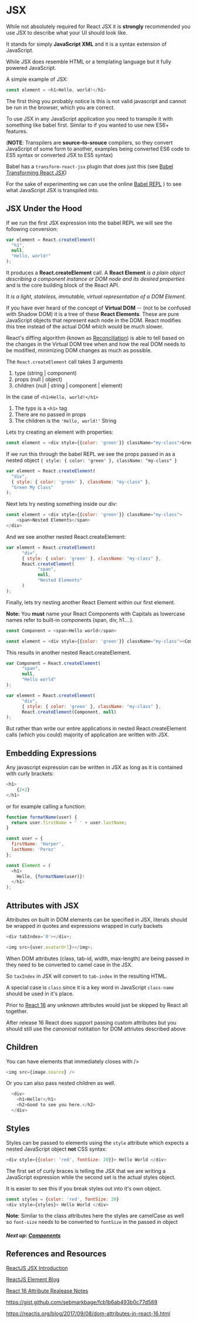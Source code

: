 # JSX

While not absolutely required for React JSX it is __strongly__ recommended you use JSX to describe what your UI should look like.

It stands for simply **JavaScript XML** and it is a syntax extension of JavaScript.

While JSX does resemble HTML or a templating language but it fully powered JavaScript.

A simple example of JSX:

```javascript 1.8
const element = <h1>Hello, world!</h1>
```

The first thing you probably notice is this is not valid javascript and cannot be run in the browser, which you are correct.

To use JSX in any JavaScript application you need to transpile it with something like babel first. 
Similar to if you wanted to use new ES6+ features.

(**NOTE**: Transpilers are **source-to-srouce** compilers, so they convert JavaScript of some form to another, examples being
converted ES6 code to ES5 syntax or converted JSX to ES5 syntax)

Babel has a `transform-react-jsx` plugin that does just this (see [Babel Transforming React JSX](https://babeljs.io/docs/plugins/transform-react-jsx/))

For the sake of experimenting we can use the online [Babel REPL](https://babeljs.io/repl/#?babili=false&browsers=&build=&builtIns=false&code_lz=MYewdgzgLgBApgGzgWzmWBeGAeAFgRgD4AJRBEAGhgHcQAnBAEwEJsB6AwgbiA&debug=false&circleciRepo=&evaluate=false&lineWrap=true&presets=es2015%2Creact%2Cstage-2&targets=&version=6.26.0)
) to see what JavaScript JSX is transpiled into.

## JSX Under the Hood

If we run the first JSX expression into the babel REPL we will see the following conversion:

```javascript 1.8
var element = React.createElement(
  "h1",
  null,
  "Hello, world!"
);
```

It produces a **React.createElement** call. A **React Element** <cite>is a plain object describing a component instance or DOM node and its desired properties</cite> and is the core building block of the React API.

It <cite> is a light, stateless, immutable, virtual representation of a DOM Element.</cite>

If you have ever heard of the concept of **Virtual DOM** -- (not to be confused with Shadow DOM) it is a tree of these **React Elements**.
These are pure JavaScript objects that represent each node in the DOM. React modifies this tree instead of the actual DOM which would be much slower.

React's diffing algorithm (known as [Reconciliation](https://reactjs.org/docs/reconciliation.html)) is able to tell 
based on the changes in the Virtual DOM tree when and how the real DOM needs to be modified, minimizing DOM changes as much as possible.

The `React.createElement` call takes 3 arguments

1. type (string | component)
2. props (null | object)
3. children (null | string | component | element)

In the case of `<h1>Hello, world!</h1>`

1. The typs is a `<h1>` tag
2. There are no passed in props
3. The children is the `'Hello, world!'` String

Lets try creating an element with properties:

```javascript 1.8
const element = <div style={{color: 'green'}} className="my-class">Green My Class</div>
```

If we run this through the babel REPL we see the props passed in as a nested object `{ style: { color: 'green' }, className: "my-class" }`

```javascript 1.8
var element = React.createElement(
  "div",
  { style: { color: 'green' }, className: "my-class" },
  "Green My Class"
);
```

Next lets try nesting something inside our div:

```javascript 1.8
const element = <div style={{color: 'green'}} className="my-class">
    <span>Nested Elements</span>
</div>
```

And we see another nested React.createElement:

```javascript 1.8
var element = React.createElement(
      "div",
      { style: { color: 'green' }, className: "my-class" },
      React.createElement(
            "span",
            null,
            "Nested Elements"
      )
);
```

Finally, lets try nesting another React Element within our first element.

**Note:** You __must__ name your React Components with Capitals as lowercase names refer to built-in components (span, div, h1....).

```javascript 1.8
const Component = <span>Hello world</span>

const element = <div style={{color: 'green'}} className="my-class"><Component/></div>
```

This results in another nested React.createElement.

```javascript 1.8
var Component = React.createElement(
      "span",
      null,
      "Hello world"
);

var element = React.createElement(
      "div",
      { style: { color: 'green' }, className: "my-class" },
      React.createElement(Component, null)
);
```

But rather than write our entire applications in nested React.createElement calls (which you could) majority of application are written with JSX.


## Embedding Expressions

Any javascript expression can be written in JSX as long as it is contained with curly brackets:

```javascript 1.8
<h1>
    {2+2}
</h1>
```

or for example calling a function:

```javascript 1.8
function formatName(user) {
  return user.firstName + ' ' + user.lastName;
}

const user = {
  firstName: 'Harper',
  lastName: 'Perez'
};

const Element = (
  <h1>
    Hello, {formatName(user)}!
  </h1>
);
```


## Attributes with JSX

Attributes on built in DOM elements can be specified in JSX, literals should be wrapped in quotes and expressions wrapped in curly backets

```javascript 1.8
<div tabIndex='0'></div>;
```

```javascript 1.8
<img src={user.avatarUrl}></img>;
```

When DOM attributes (class, tab-id, width, max-length) are being passed in they need to be converted to camel case in the JSX.

So `taxIndex` in JSX will convert to `tab-index` in the resulting HTML.

A special case is `class` since it is a key word in JavaScript `class-name` should be used in it's place.

Prior to [React 16](https://reactjs.org/blog/2017/09/08/dom-attributes-in-react-16.html) any unknown attributes would
just be skipped by React all together. 

After release 16 React does support passing custom attributes but you should still use the *canonical* notitation for DOM attriutes
described above


## Children

You can have elements that immediately closes with /&gt; 

```javascript 1.8
<img src={image.source} />
```

Or you can also pass nested children as well.

```javascript 1.8
  <div>
    <h1>Hello!</h1>
    <h2>Good to see you here.</h2>
  </div>
```


## Styles

Styles can be passed to elements using the `style` attribute which expects a nested JavaScript object __not__ CSS syntax:

```javascript 1.8
<div style={{color: 'red', fontSize: 20}}> Hello World </div>
```

The first set of curly braces is telling the JSX that we are writing a JavaScript expression while the second set is the actual styles object.

It is easier to see this if you break styles out into it's own object.

```javascript 1.8
const styles = {color: 'red', fontSize: 20}
<div style={styles}> Hello World </div>
```

**Note**:  Similar to the class attributes here the styles are camelCase as well so `font-size` needs to be converted to `fontSize` in the passed in object

##### Next up: [Components](../3_components)


## References and Resources

[ReactJS JSX Introduction](https://reactjs.org/docs/introducing-jsx.html)

[ReactJS Element Blog](https://reactjs.org/blog/2015/12/18/react-components-elements-and-instances.html)

[React 16 Attribute Realease Notes](https://reactjs.org/blog/2017/09/08/dom-attributes-in-react-16.html)

https://gist.github.com/sebmarkbage/fcb1b6ab493b0c77d589






https://reactjs.org/blog/2017/09/08/dom-attributes-in-react-16.html
